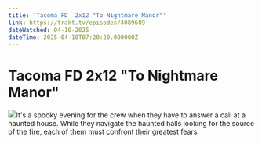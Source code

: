 ```yaml
---
title: 'Tacoma FD  2x12 "To Nightmare Manor"' 
link: https://trakt.tv/episodes/4089689
dateWatched: 04-10-2025
dateTime: 2025-04-10T07:20:20.000000Z
---
```

# Tacoma FD  2x12 "To Nightmare Manor"

![](https://walter-r2.trakt.tv/images/episodes/004/089/689/screenshots/thumb/9837ff3967.jpg)It's a spooky evening for the crew when they have to answer a call at a haunted house. While they navigate the haunted halls looking for the source of the fire, each of them must confront their greatest fears.